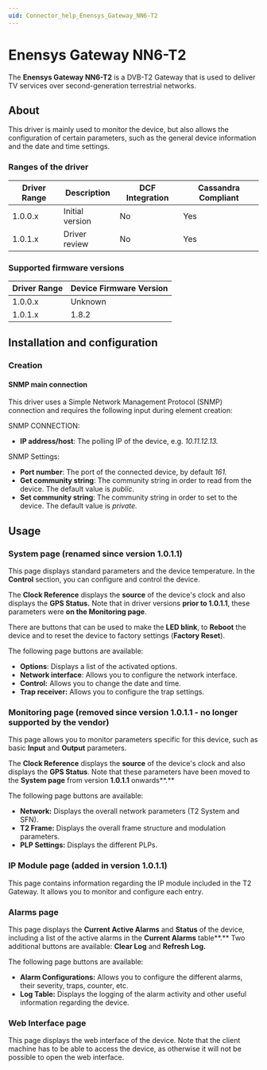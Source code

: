 ```yaml
---
uid: Connector_help_Enensys_Gateway_NN6-T2
---
```


# Enensys Gateway NN6-T2

The **Enensys Gateway NN6-T2** is a DVB-T2 Gateway that is used to deliver TV services over second-generation terrestrial networks.

## About

This driver is mainly used to monitor the device, but also allows the configuration of certain parameters, such as the general device information and the date and time settings.

### Ranges of the driver

| **Driver Range** | **Description** | **DCF Integration** | **Cassandra Compliant** |
|------------------|-----------------|---------------------|-------------------------|
| 1.0.0.x          | Initial version | No                  | Yes                     |
| 1.0.1.x          | Driver review   | No                  | Yes                     |

### Supported firmware versions

| **Driver Range** | **Device Firmware Version** |
|------------------|-----------------------------|
| 1.0.0.x          | Unknown                     |
| 1.0.1.x          | 1.8.2                       |

## Installation and configuration

### Creation

#### SNMP main connection

This driver uses a Simple Network Management Protocol (SNMP) connection and requires the following input during element creation:

SNMP CONNECTION:

- **IP address/host**: The polling IP of the device, e.g. *10.11.12.13.*

SNMP Settings:

- **Port number**: The port of the connected device, by default *161.*
- **Get community string**: The community string in order to read from the device. The default value is *public*.
- **Set community string**: The community string in order to set to the device. The default value is *private.*

## Usage

### System page (renamed since version 1.0.1.1)

This page displays standard parameters and the device temperature. In the **Control** section, you can configure and control the device.

The **Clock Reference** displays the **source** of the device's clock and also displays the **GPS Status.** Note that in driver versions **prior to 1.0.1.1**, these parameters were **on the Monitoring page**.

There are buttons that can be used to make the **LED blink**, to **Reboot** the device and to reset the device to factory settings (**Factory Reset**).

The following page buttons are available:

- **Options**: Displays a list of the activated options.
- **Network interface**: Allows you to configure the network interface.
- **Control:** Allows you to change the date and time.
- **Trap receiver:** Allows you to configure the trap settings.

### Monitoring page (removed since version 1.0.1.1 - no longer supported by the vendor)

This page allows you to monitor parameters specific for this device, such as basic **Input** and **Output** parameters.

The **Clock Reference** displays the **source** of the device's clock and also displays the **GPS Status**. Note that these parameters have been moved to the **System page** from version **1.0.1.1** onwards**.**

The following page buttons are available:

- **Network:** Displays the overall network parameters (T2 System and SFN).
- **T2 Frame:** Displays the overall frame structure and modulation parameters.
- **PLP Settings:** Displays the different PLPs.

### IP Module page (added in version 1.0.1.1)

This page contains information regarding the IP module included in the T2 Gateway. It allows you to monitor and configure each entry.

### Alarms page

This page displays the **Current Active Alarms** and **Status** of the device, including a list of the active alarms in the **Current Alarms** table**.** Two additional buttons are available: **Clear Log** and **Refresh Log.**

The following page buttons are available:

- **Alarm Configurations:** Allows you to configure the different alarms, their severity, traps, counter, etc.
- **Log Table:** Displays the logging of the alarm activity and other useful information regarding the device.

### Web Interface page

This page displays the web interface of the device. Note that the client machine has to be able to access the device, as otherwise it will not be possible to open the web interface.
